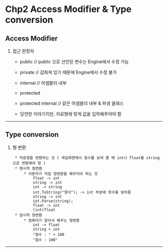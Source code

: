 ﻿# Chp2 Access Modifier & Type conversion 

## Access Modifier

1. 접근 한정자
		
	* public // public 으로 선언된 변수는 Engine에서 수정 가능
	* private // 감춰져 있기 때문에 Engine에서 수정 불가
	* internal // 어셈블리 내부 
	* protected 
	* protected internal // 같은 어셈블리 내부 & 파생 클래스
	
	* 당연한 이야기지만, 자료형에 맞게 값을 입력해주어야 함

<hr/>

## Type conversion

1. 형 변환
		
		* 자료형을 변환하는 것 ( 게임화면에서 점수를 보여 줄 때 int나 float를 string으로 변환해야 함 )
		* 명시적 형변환
			* 사용자가 직접 형변환을 해주어야 하는 것
				float -> int
				string -> int 
				int -> string
				int.ToString("형식"); -> int 부분에 정수를 넣어줌
				string -> int
				int.Parse(string);
				float -> int
				(int)float
		* 암시적 형변환
			* 컴퓨터가 알아서 해주는 형변환
				int -> float
				string + int
				"점수 : " + 100
				"점수 : 100"

<hr/>
 
	